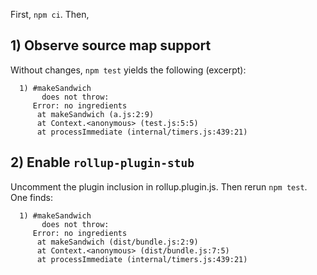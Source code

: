 First, `npm ci`. Then,

## 1) Observe source map support

Without changes, `npm test` yields the following (excerpt):

```
  1) #makeSandwich
       does not throw:
     Error: no ingredients
      at makeSandwich (a.js:2:9)
      at Context.<anonymous> (test.js:5:5)
      at processImmediate (internal/timers.js:439:21)
```

## 2) Enable `rollup-plugin-stub`

Uncomment the plugin inclusion in rollup.plugin.js. Then rerun `npm test`. One finds:

```
  1) #makeSandwich
       does not throw:
     Error: no ingredients
      at makeSandwich (dist/bundle.js:2:9)
      at Context.<anonymous> (dist/bundle.js:7:5)
      at processImmediate (internal/timers.js:439:21)
```

